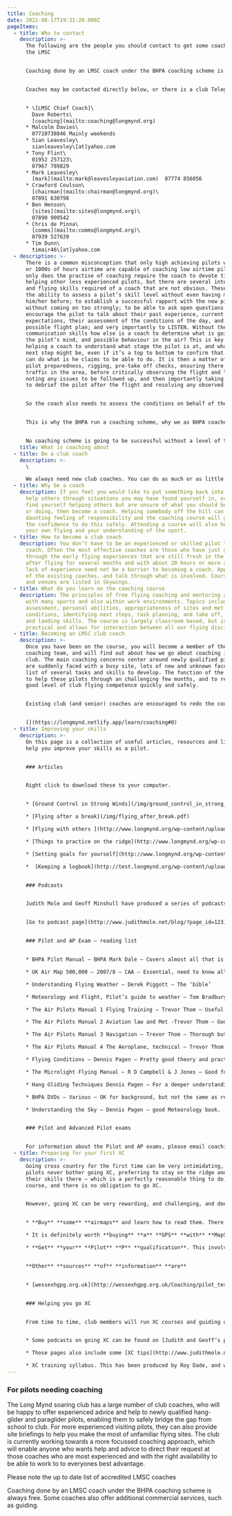 ```yaml
---
title: Coaching
date: 2022-08-17T19:31:20.000Z
pageItems:
  - title: Who to contact
    description: >-
      T﻿he following are the people you should contact to get some coaching at
      the LMSC


      Coaching done by an LMSC coach under the BHPA coaching scheme is always free. Some coaches also offer additional commercial services, such as guiding. **This page is for guidance only. When you contact a coach listed below, it is important to confirm that they are current (paid up) BHPA members and that they are registered as a coach with the BHPA.**


      Coaches may be contacted directly below, or there is a club Telegram group for CP pilots to interact directly with LMSC club coaches – **Telegram Group: LMSC Coaching Group** (for pilots looking for coaching and site advice, must be minimum BHPA CP rated). To join the group, either ask someone to add you or email club \[at] longmynd.org asking to join.


      * \[LMSC Chief Coach]\
        Dave Roberts\
        [coaching](mailto:coaching@longmynd.org)
      * Malcolm Davies\
        07710738846 Mainly weekends
      * Sian Leavesley\
        sianleavesley\[at]yahoo.com
      * Tony Flint\
        01952 257123\
        07967 789829
      * Mark Leavesley\
        [mark](mailto:mark@leavesleyaviation.com)  07774 856056
      * Crawford Coulson\
        [chairman](mailto:chairman@longmynd.org)\
        07891 630798
      * Ben Henson\
        [sites](mailto:sites@longmynd.org)\
        07890 909542
      * Chris de Pinna\
        [comms](mailto:comms@longmynd.org)\
        07939 527639
      * Tim Dunn\
        timair46\[at]yahoo.com
  - description: >-
      There is a common misconception that only high achieving pilots with 100s
      or 1000s of hours airtime are capable of coaching low airtime pilots. Not
      only does the practise of coaching require the coach to devote time to
      helping other less experienced pilots, but there are several interpersonal
      and flying skills required of a coach that are not obvious. These include
      the ability to assess a pilot’s skill level without even having met
      him/her before; to establish a successful rapport with the new pilot
      without coming on too strongly; to be able to ask open questions and
      encourage the pilot to talk about their past experience, current level,
      expectations, their assessment of the conditions of the day, and their
      possible flight plan; and very importantly to LISTEN. Without these
      communication skills how else is a coach to determine what is going on in
      the pilot’s mind, and possible behaviour in the air? This is key to
      helping a coach to understand what stage the pilot is at, and what the
      next step might be, even if it’s a top to bottom to confirm that he/she
      can do what is he claims to be able to do. It is then a matter of checking
      pilot preparedness, rigging, pre-take off checks, ensuring there is not
      traffic in the area, before critically observing the flight and landing,
      noting any issues to be followed up, and then importantly taking the time
      to debrief the pilot after the flight and resolving any observed points.


      So the coach also needs to assess the conditions on behalf of the new pilot, identify whether this is a confirmation flight of previously claimed achievements or if the next task should be attempted, and ensuring that virtually all the flight plan comes from the pilot. More advanced coaching covers theory both on the hill and in the classroom (requiring effective presentation skills), and together with coaching ridge soaring in traffic and XC techniques, all benefit from the principles used for basic coaching. These assessment and communication skills are not readily found in daily life or everyday pilots on the hill, or necessarily in those who have consistently high competition records or 1000s of hours. Neither are they naturally acquired. But they are essential to ensuring the safety of our new pilots coming into our club or the sport, or indeed any sport.


      This is why the BHPA run a coaching scheme, why we as BHPA coaches are able to help people in their introduction to club flying safely, and why we are insured to the tune of £2million in the event of any unfortunate incident that may be attributed to a coach in a court decision. It means that the unfortunate pilot and family will receive adequate compensation, and that the acting coach in the last resort is not going to lose his/her house, family, car, etc, or the club to lose its assets!


      No coaching scheme is going to be successful without a level of trust between the new pilot and the coach, between coaches themselves, and between the club and the club coaching system. Our successful LMSC coaching scheme runs against the background of substantial achievements by our club coaches, both for theory and exams, but very importantly in the less publicised practical coaching on the hill.
    title: What is coaching about
  - title: Be a club coach
    description: >-
      \

      We always need new club coaches. You can do as much or as little as you want. If you’re interested in being a club coach, please contact coaching \[at] longmynd.org for further details.
  - title: Why be a coach
    description: If you feel you would like to put something back into the sport, to
      help others through situations you may have found yourself in, or if you
      find yourself helping others but are unsure of what you should be saying
      or doing, then become a coach. Helping somebody off the hill can create a
      daunting feeling of responsibility and the coaching course will give you
      the confidence to do this safely. Attending a course will also help with
      your own flying and your understanding of the sport.
  - title: How to become a club coach
    description: You don’t have to be an experienced or skilled pilot to be a good
      coach. Often the most effective coaches are those who have just gone
      through the early flying experiences that are still fresh in the mind. So
      after flying for several months and with about 20 hours or more airtime,
      lack of experience need not be a barrier to becoming a coach. Approach one
      of the existing coaches, and talk through what is involved. Course dates
      and venues are listed in Skywings.
  - title: What do you learn on the coaching course
    description: The principles of free flying coaching and mentoring are common
      with many sports and also within work environments. Topics include skills
      assessment, personal abilities, appropriateness of sites and met
      conditions, identifying next steps, task planning, and take off, flying
      and landing skills. The course is largely classroom based, but is
      practical and allows for interaction between all our flying disciplines.
  - title: Becoming an LMSC club coach
    description: >-
      Once you have been on the course, you will become a member of the LMSC
      coaching team, and will find out about how we go about coaching in the
      club. The main coaching concerns center around newly qualified pilots who
      are suddenly faced with a busy site, lots of new and unknown faces, and a
      list of several tasks and skills to develop. The function of the coach is
      to help these pilots through an challenging few months, and to reach a
      good level of club flying competence quickly and safely.


      Existing club (and senior) coaches are encouraged to redo the course at least once every five years to remain current as a club coach.


      [](https://longmynd.netlify.app/learn/coaching#0)
  - title: Improving your skills
    description: >-
      On this page is a collection of useful articles, resources and links to
      help you improve your skills as a pilot.


      ### Articles


      Right click to download these to your computer.


      * [Ground Control in Strong Winds](/img/ground_control_in_strong_winds-1-.pdf)

      * [Flying after a break](/img/flying_after_break.pdf)

      * [Flying with others ](http://www.longmynd.org/wp-content/uploads/2013/02/skills_flyingwithothers.pdf)

      * [Things to practice on the ridge](http://www.longmynd.org/wp-content/uploads/2013/02/skills_ridgesoaring.pdf)

      * [Setting goals for yourself](http://www.longmynd.org/wp-content/uploads/2013/02/skills_settinggoals.pdf)

      *  [Keeping a logbook](http://test.longmynd.org/wp-content/uploads/2013/02/skills_keepingalogbook.pdf)


      ### Podcasts


      Judith Mole and Geoff Minshull have produced a series of podcasts (audio files you can listen to online or on an MP3 player) on various topics, e.g. XC flying, what to do after you’ve got your CP, SIV, mental training, etc. View them here:


      [Go to podcast page](http://www.judithmole.net/blog/?page_id=123)


      ### Pilot and AP Exam – reading list


      * BHPA Pilot Manual – BHPA Mark Dale – Covers almost all that is needed to get through

      * UK Air Map 500,000 – 2007/8 – CAA – Essential, need to know all the aspects and meanings

      * Understanding Flying Weather – Derek Piggott – The ‘bible’

      * Meteorology and Flight, Pilot’s guide to weather – Tom Bradbury – Another bible

      * The Air Pilots Manual 1 Flying Training – Trevor Thom – Useful in parts for principles of flight

      * The Air Pilots Manual 2 Aviation law and Met -Trevor Thom – Good & readable on air law but get an up-to-date one, Met OK too

      * The Air Pilots Manual 3 Navigation – Trevor Thom – Thorough but others are better for what we do

      * The Air Pilots Manual 4 The Aeroplane, technical – Trevor Thom – Interesting background reading

      * Flying Conditions – Dennis Pagen – Pretty good theory and practical base – probably difficult to obtain now

      * The Microlight Flying Manual – R D Campbell & J Jones – Good for Air Law, Navigation, Met, Principles of Flight – probably difficult to obtain now

      * Hang Gliding Techniques Dennis Pagen – For a deeper understanding of HG flight theory & practise, cheap too

      * BHPA DVDs – Various – OK for background, but not the same as reading and LEARNING

      * Understanding the Sky – Dennis Pagen – good Meteorology book.


      ### Pilot and Advanced Pilot exams


      For information about the Pilot and AP exams, please email coaching@longmynd.org. Theory topics include Meteorology, Navigation, Flight theory & Instruments, air law, etc.
  - title: Preparing for your first XC
    description: >-
      Going cross country for the first time can be very intimidating, and many
      pilots never bother going XC, preferring to stay on the ridge and develop
      their skills there – which is a perfectly reasonable thing to do, of
      course, and there is no obligation to go XC.


      However, going XC can be very rewarding, and challenging, and does mean you need to perfect your skills like thermalling, landing out, etc. However, before you go XC, there are certain other things you need to do:


      * **Buy** **some** **airmaps** and learn how to read them. There is a lot of restricted airspace around our sites, and it is essential that pilots intending to go XC do not infringe that airspace. Landing in the middle of an RAF airfield is not a good idea!.

      * It is definitely worth **buying** **a** **GPS** **with** **MapSource**, i.e. a GPS on which you can load the airspace, so that you know exactly when you are approaching somewhere you should not be! This does not replace buying and understanding airmaps, but it does make navigation when you are flying a lot easier.

      * **Get** **your** **Pilot** **P** **qualification**. This involves study and an exam, covering airlaw, meteorology and principles of flight.  It’s very important to get this because, without it, you have no third party insurance when you go XC. Hopefully you will never need this – but each year, there are claims on it, and imagine the cost if, for example, you take out a power line (as has happened). Once you are ready to take the exam, contact [coaching](mailto:coaching@longmynd.org) and we will arrange a time and place for you to do it. You can also download a [list of tasks for the pilot rating](https://www.bhpa.co.uk/documents/members/index.php?doc=Pilot_Tasks.pdf) and the [Pilot exam syllabus](https://www.bhpa.co.uk/documents/members/index.php?doc=Pilot_Syllabus.pdf).


      **Other** **sources** **of** **information** **are**


      * [wessexhgpg.org.uk](http://wessexhgpg.org.uk/Coaching/pilot_test.html) – a good test with an on-line multiple choice exam, courtesy of the Wessex club


      ### Helping you go XC


      From time to time, club members will run XC courses and guiding on our sites. There are also various other sources of information:


      * Some podcasts on going XC can be found on [Judith and Geoff’s podcast pages](http://www.judithmole.net/blog/?page_id=123)

      * Those pages also include some [XC tips](http://www.judithmole.net/blog/?page_id=99)

      * XC training syllabus. This has been produced by Roy Dade, and was written by him to help him progress to flying XC – so new XC pilots please note, it’s not a qualification, it’s a series of guidelines and resources, which you might find useful. [Download it here](http://www.longmynd.org/wp-content/uploads/2013/02/CROSS-COUNTRY-SYLLABUS-version-5.doc).
---
```

### For pilots needing coaching

The Long Mynd soaring club has a large number of club coaches, who will be happy to offer experienced advice and help to newly qualified hang-glider and paraglider pilots, enabling them to safely bridge the gap from school to club. For more experienced visiting pilots, they can also provide site briefings to help you make the most of unfamiliar flying sites. The club is currently working towards a more focussed coaching approach, which will enable anyone who wants help and advice to direct their request at those coaches who are most experienced and with the right availability to be able to work to to everyones best advantage.

Please note the up to date list of accredited LMSC coaches 

Coaching done by an LMSC coach under the BHPA coaching scheme is always free. Some coaches also offer additional commercial services, such as guiding.